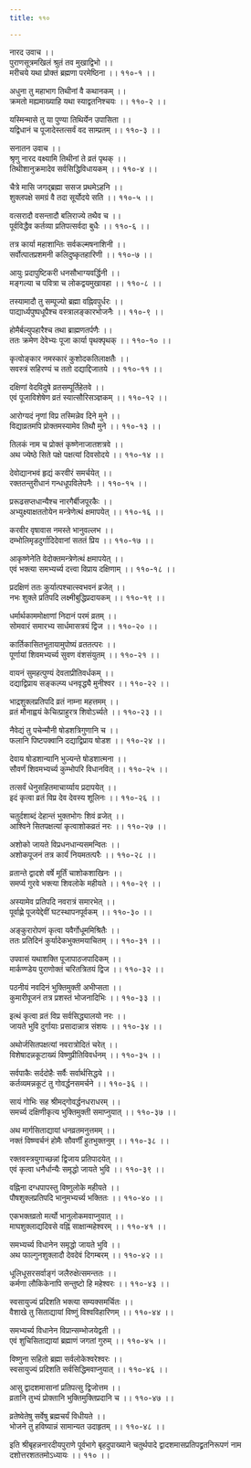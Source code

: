 ```yaml
---
title: ११०

---
```

नारद उवाच ।।  
पुराणसूत्रमखिलं श्रुतं तव मुखाद्विभो ।।  
मरीचये यथा प्रोक्तं ब्रह्मणा परमेष्ठिना ।। ११०-१ ।।  
  
अधुना तु महाभाग तिथीनां वै कथानकम् ।।  
क्रमतो मह्यमाख्याहि यथा स्याद्वतनिश्चयः ।। ११०-२ ।।  
  
यस्मिन्मासे तु या पुण्या तिथिर्येन उपासिता ।।  
यद्विधानं च पूजादेस्तत्सर्वं वद साम्प्रतम् ।। ११०-३ ।।  
  
सनातन उवाच ।।  
श्रृणु नारद वक्ष्यामि तिथीनां ते व्रतं पृथक् ।।  
तिथीशानुक्रमादेव सर्वसिद्धिविधायकम् ।। ११०-४ ।।  
  
चैत्रे मासि जगद्ब्रह्मा ससज प्रथमेऽहनि ।।  
शुक्लपक्षे समग्रं वै तदा सूर्योदये सति ।। ११०-५ ।।  
  
वत्सरादौ वसन्तादौ बलिराज्ये तथैव च ।।  
पूर्वविद्धैव कर्तव्या प्रतिपत्सर्वदा बुधैः ।। ११०-६ ।।  
  
तत्र कार्या महाशान्तिः सर्वकल्मषनाशिनी ।।  
सर्वोत्पातप्रशमनी कलिदुष्कृतहारिणी ।। ११०-७ ।।  
  
आयुः प्रदापुष्टिकरी धनसौभाग्यवर्द्धिनी ।।  
मङ्गल्या च पवित्रा च लोकद्वयमुखावहा ।। ११०-८ ।।  
  
तस्यामादौ तु सम्पूज्यो ब्रह्मा वह्निवपुर्धरः ।।  
पाद्यार्ध्यपुष्पधूपैश्च वस्त्रालङ्कारभोजनैः ।। ११०-९ ।।  
  
होमैर्बल्युपहारैश्च तथा ब्राह्मणतर्पणैः ।।  
ततः क्रमेण देवेभ्यः पूजा कार्या पृथक्पृथक् ।। ११०-१० ।।  
  
कृत्वोङ्कार नमस्कारं कुशोदकतिलाक्षतैः ।।  
सवस्त्रं सहिरण्यं च ततो दद्याद्दिजातये ।। ११०-११ ।।  
  
दक्षिणां वेदविदुषे व्रतसम्पूर्तिहेतवे ।।  
एवं पूजाविशेषेण व्रतं स्यात्सौरिसञ्ज्ञकम् ।। ११०-१२ ।।  
  
आरोग्यदं नृणां विप्र तस्मिन्नेव दिने मुने ।।  
विद्याव्रतमपि प्रोक्तमस्यामेव तिथौ मुने ।। ११०-१३ ।।  
  
तिलकं नाम च प्रोक्तं कृष्णेनाजातशत्रवे ।।  
अथ ज्येष्ठे सिते पक्षे पक्षत्यां दिवसोदये ।। ११०-१४ ।।  
  
देवोद्यानभवं हृद्यं करवीरं समर्चयेत् ।।  
रक्ततन्तुरीधानं गन्धधूपविलेपनैः ।। ११०-१५ ।।  
  
प्ररूढसप्तधान्यैश्च नारगैर्बीजपूरकैः ।।  
अभ्युक्ष्याक्षततोयेन मन्त्रेणेत्थं क्षमापयेत् ।। ११०-१६ ।।  
  
करवीर वृषावास नमस्ते भानुवल्लभ ।।  
दम्भोलिमृडदुर्गादिदेवानां सततं प्रिय ।। ११०-१७ ।।  
  
आकृष्णेनेति वेदोक्तमन्त्रेणेत्थं क्षमापयेत् ।।  
एवं भक्त्या समभ्यर्च्य दत्त्वा विप्राय दक्षिणाम् ।। ११०-१८ ।।  
  
प्रदक्षिणं ततः कुर्यात्पश्चात्स्वभवनं व्रजेत् ।।  
नभः शुक्ले प्रतिपदि लक्ष्मीबुद्धिप्रदायकम् ।। ११०-१९ ।।  
  
धर्मार्थकाममोक्षाणां निदानं परमं व्रतम् ।।  
सोमवारं समारभ्य सार्धमासत्रयं द्विज ।। ११०-२० ।।  
  
कार्तिकासितभूतायामुपोष्यं व्रततत्परः ।।  
पूर्णायां शिवमभ्यर्च्य सुवण वंशसंयुतम् ।। ११०-२१ ।।  
  
वायनं सुमहत्पुण्यं देवताप्रीतिवर्धकम् ।।  
दद्याद्विप्राय सङ्कल्प्य धनवृद्ध्यै मुनीश्वर ।। ११०-२२ ।।  
  
भाद्रशुक्लप्रतिपदि व्रतं नाम्ना महत्तमम् ।।  
व्रतं मौनाह्वयं केचित्प्राहुरत्र शिवोऽर्च्यते ।। ११०-२३ ।।  
  
नैवेद्यं तु पचेन्मौनी षोडशत्रिगुणानि च ।।  
फलानि पिष्टपक्वानि दद्याद्विप्राय षोडश ।। ११०-२४ ।।  
  
देवाय षोडशान्यानि भुज्यन्ते षोडशात्मना ।।  
सौवर्णं शिवमभ्यर्च्य कुम्भोपरि विधानवित् ।। ११०-२५ ।।  
  
तत्सर्वं धेनुसहितमाचार्य्याय प्रदापयेत् ।।  
इदं कृत्वा व्रतं विप्र देव देवस्य शूलिनः ।। ११०-२६ ।।  
  
चतुर्दशाब्दं देहान्तं भुक्तभोगः शिवं व्रजेत् ।।  
आश्विने सितपक्षत्यां कृत्वाशोकव्रतं नरः ।। ११०-२७ ।।  
  
अशोको जायते विप्रधनधान्यसमन्वितः ।।  
अशोकपूजनं तत्र कार्यं नियमतत्परैः ।। ११०-२८ ।।  
  
व्रतान्ते द्वादशे वर्षे मूर्तिं चाशोकशाखिनः ।।  
समर्प्य गुरवे भक्त्या शिवलोके महीयते ।। ११०-२९ ।।  
  
अस्यामेव प्रतिपदि नवरात्रं समारभेत् ।।  
पूर्वाह्णे पूजयेद्देवीं घटस्थापनपूर्वकम् ।। ११०-३० ।।  
  
अङ्कुरारोपणं कृत्वा यवैर्गोधूममिश्रितैः ।।  
ततः प्रतिदिनं कुर्यादेकभुक्तमयाचितम् ।। ११०-३१ ।।  
  
उपवासं यथाशक्ति पूजापाठजपादिकम् ।।  
मार्कण्ण्डेय पुराणोक्तं चरितत्रितयं द्विज ।। ११०-३२ ।।  
  
पठनीयं नवदिनं भुक्तिमुक्ती अभीप्सता ।।  
कुमारीपूजनं तत्र प्रशस्तं भोजनादिभिः ।। ११०-३३ ।।  
  
इत्थं कृत्वा व्रतं विप्र सर्वसिद्ध्यालयो नरः ।।  
जायते भुवि दुर्गायाः प्रसादान्नात्र संशयः ।। ११०-३४ ।।  
  
अथोर्जसितपक्षत्यां नवरात्रोदितं चरेत् ।।  
विशेषादन्नकूटाख्यं विष्णुप्रीतिविवर्धनम् ।। ११०-३५ ।।  
  
सर्वपाकैः सर्ददोहैः सर्वैः सर्वार्थसिद्धये ।।  
कर्तव्यमन्नकूटं तु गोवर्द्धनसमर्चने ।। ११०-३६ ।।  
  
सायं गोभिः सह श्रीमद्गोवर्द्धनधराधरम् ।।  
समर्च्य दक्षिणीकृत्य भुक्तिमुक्ती समाप्नुयात् ।। ११०-३७ ।।  
  
अथ मार्गसिताद्यायां धनव्रतमनुत्तमम् ।।  
नक्तं विष्ण्वर्चनं होमैः सौवर्णीं हुतभुक्तनुम् ।। ११०-३८ ।।  
  
रक्तवस्त्रयुगाच्छन्नां द्विजाय प्रतिपादयेत् ।।  
एवं कृत्वा धनैर्धान्यैः समृद्धो जायते भुवि ।। ११०-३९ ।।  
  
वह्निना दग्धपापस्तु विष्णुलोके महीयते ।।  
पौषशुक्लप्रतिपदि भानुमभ्यर्च्य भक्तितः ।। ११०-४० ।।  
  
एकभक्तव्रतो मर्त्यो भानुलोकमवाप्नुयात् ।।  
माघशुक्लाद्यदिवसे वह्निं साक्षान्महेश्वरम् ।। ११०-४१ ।।  
  
समभ्यर्च्य विधानेन समृद्धो जायते भुवि ।।  
अथ फाल्गुनशुक्लादौ देवदेवं दिगम्बरम् ।। ११०-४२ ।।  
  
धूलिधूसरसर्वाङ्गं जलैरुक्षेत्समन्ततः ।।  
कर्मणा लौकिकेनापि सन्तुष्टो हि महेश्वरः ।। ११०-४३ ।।  
  
स्वसायुज्यं प्रदिशति भक्त्या सम्यक्समर्चितः ।।  
वैशाखे तु सिताद्यायां विष्णुं विश्वविहारिणम् ।। ११०-४४ ।।  
  
समभ्यर्च्य विधानेन विप्रान्सम्भोजयेद्वती ।।  
एवं शुचिसिताद्यायां ब्रह्माणं जगतां गुरुम् ।। ११०-४५ ।।  
  
विष्णुना सहितो ब्रह्मा सर्वलोकेश्वरेश्वरः ।।  
स्वसायुज्यं प्रदिशति सर्वसिद्धिमवाप्नुयात् ।। ११०-४६ ।।  
  
आसु द्वादशमासानां प्रतिपत्सु द्विजोत्तम ।।  
व्रतानि तुभ्यं प्रोक्तानि भुक्तिमुक्तिप्रदानि च ।। ११०-४७ ।।  
  
व्रतेष्वेतेषु सर्वेषु ब्रह्मचर्यं विधीयते ।।  
भोजने तु हविष्यान्नं सामान्यत उदाहृतम् ।। ११०-४८ ।।  
  
इति श्रीबृहन्ननारदीयपुराणे पूर्वभागे बृहदुपाख्याने चतुर्थपादे द्वादशमासप्रतिपद्व्रतनिरूपणं नाम दशोत्तरशततमोऽध्यायः ।। ११० ।।